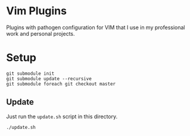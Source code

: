# Vim Plugins
Plugins with pathogen configuration for VIM that I use in my professional work and personal projects.

# Setup

```
git submodule init
git submodule update --recursive
git submodule foreach git checkout master
```

## Update

Just run the `update.sh` script in this directory.

```
./update.sh
```
